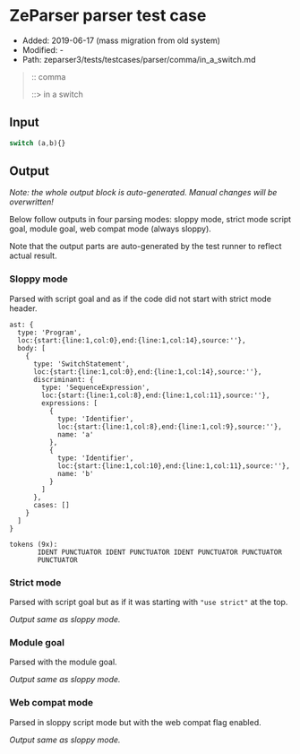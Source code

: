 # ZeParser parser test case

- Added: 2019-06-17 (mass migration from old system)
- Modified: -
- Path: zeparser3/tests/testcases/parser/comma/in_a_switch.md

> :: comma
>
> ::> in a switch

## Input

`````js
switch (a,b){}
`````

## Output

_Note: the whole output block is auto-generated. Manual changes will be overwritten!_

Below follow outputs in four parsing modes: sloppy mode, strict mode script goal, module goal, web compat mode (always sloppy).

Note that the output parts are auto-generated by the test runner to reflect actual result.

### Sloppy mode

Parsed with script goal and as if the code did not start with strict mode header.

`````
ast: {
  type: 'Program',
  loc:{start:{line:1,col:0},end:{line:1,col:14},source:''},
  body: [
    {
      type: 'SwitchStatement',
      loc:{start:{line:1,col:0},end:{line:1,col:14},source:''},
      discriminant: {
        type: 'SequenceExpression',
        loc:{start:{line:1,col:8},end:{line:1,col:11},source:''},
        expressions: [
          {
            type: 'Identifier',
            loc:{start:{line:1,col:8},end:{line:1,col:9},source:''},
            name: 'a'
          },
          {
            type: 'Identifier',
            loc:{start:{line:1,col:10},end:{line:1,col:11},source:''},
            name: 'b'
          }
        ]
      },
      cases: []
    }
  ]
}

tokens (9x):
       IDENT PUNCTUATOR IDENT PUNCTUATOR IDENT PUNCTUATOR PUNCTUATOR
       PUNCTUATOR
`````

### Strict mode

Parsed with script goal but as if it was starting with `"use strict"` at the top.

_Output same as sloppy mode._

### Module goal

Parsed with the module goal.

_Output same as sloppy mode._

### Web compat mode

Parsed in sloppy script mode but with the web compat flag enabled.

_Output same as sloppy mode._
